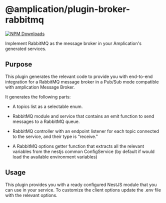 # @amplication/plugin-broker-rabbitmq

[![NPM Downloads](https://img.shields.io/npm/dt/@amplication/plugin-db-postgres)](https://www.npmjs.com/package/@amplication/plugin-rabbitmq)

Implement RabbitMQ as the message broker in your Amplication's generated services.

## Purpose

This plugin generates the relevant code to provide you with end-to-end integration for a RabbitMQ message broker in a Pub/Sub mode compatible with amplication Message Broker.

It generates the following parts:

- A topics list as a selectable enum.

- RabbitMQ module and service that contains an emit function to send messages to a RabbitMQ queue.

- RabbitMQ controller with an endpoint listener for each topic connected to the service, and their type is “receive."

- A RabbitMQ options getter function that extracts all the relevant variables from the nestjs common ConfigService (by default if would load the available environment variables)

## Usage

This plugin provides you with a ready configured NestJS module that you can use in your service. To customize the client options update the .env file with the relevant options.
